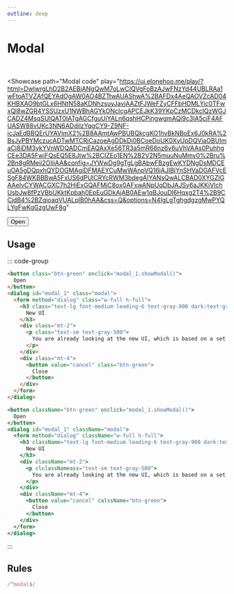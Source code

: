 ```yaml
---
outline: deep
---
```


# Modal

<br />

<Showcase
  path="Modal code"
  play="https://ui.elonehoo.me/play/?html=DwIwrgLhD2B2AEBjANgQwM7oLwCIQVgFoBzAJwFNzYd44UBLRAa1wFtoATVZAfQEYAdOgAW0AO4BZTtwAUAShwA%2BAFDx4AeQAOVZcAD04KHBXAO9btGLx6HNtN58aKDNhzsuyJavjAAZtFJWeFZyCFFbHDMLYic0TFwxQl8wZGR4YSSUzxU1NWBhAGYkONcIcgAPCEJkK39YKpCzMCDkclQzWGJCADZ4MsqSUlQAT0IATgAGCfguUiYALn6qshHCPingwgmAQi9c3IA5cjF4AFUASW88vUKc3NN6ADdilzYqgCY9-Z9NF-icJaEdBBQErUYAVimX2%2B8AAmtAwPBUBQkcgKO1hvBkNBoEx6J0kRA%2BsJyPBYMczucADTwMTCRjCazoeAgDDkDi0BCoeDoUK0XyUpDQViaOBUImaCi8iDM3ykYVnWDQADCmEAQAxXe56TR3a5mR66nz6v6uVhVAAs0PuhhgCEe3DA5FwiFQsEQ5E8Jtw%2BCIZEo1EN%2B2V2N5muuNuMmv0%2Bru%2Bn8gRMeii2OIiiAA&config=JYWwDg9gTgLgBAbwFBzgEwKYDNgDsMDCEuOA5gDQpxhQYDOGMAgjDFMAEYCuMwWAnpVQ16jAJIBjYnSHVaDGAFVcESgF84WKBBBwA5FxUS6dPUlCRYcRWM3bdegAIYANsQwALCBAD0XYGZIGAAelvCYWACGXC7h2HiExGQAFMjC8ox0AFxwANpUqDbJAJSy6aJKKiVlchUsbJw8fPzVBbUKktKpbah0EpEuGDkAjAB0AEw1qBJouDl6Hqxg2T4%2B9CCjdB4%2BZqioaqVUALpIB0hAA&css=Q&options=N4IgLgTghgdgzgMwPYQLYgFwKgGzgUwF8g"
>
  <div class="space-center">
    <button class="btn-green" onclick="modal_1.showModal()">
      Open
    </button>
    <dialog id="modal_1" class="modal">
      <form method="dialog" class="w-full h-full">
        <h3 class="text-lg font-medium leading-6 text-gray-900 dark:text-gray-100 m-0!">
          New UI
        </h3>
        <div class="mt-2">
          <p class="text-sm text-gray-500">
            You are already looking at the new UI, which is based on a set of UI component presets from UnoCss。
          </p>
        </div>
        <div class="mt-4">
          <button value="cancel" btn="green">
            Close
          </button>
        </div>
      </form>
    </dialog>
  </div>
</Showcase>


## Usage

::: code-group

```html [HTML]
<button class="btn-green" onclick="modal_1.showModal()">
  Open
</button>
<dialog id="modal_1" class="modal">
  <form method="dialog" class="w-full h-full">
    <h3 class="text-lg font-medium leading-6 text-gray-900 dark:text-gray-100 m-0!">
      New UI
    </h3>
    <div class="mt-2">
      <p class="text-sm text-gray-500">
        You are already looking at the new UI, which is based on a set of UI component presets from UnoCss。
      </p>
    </div>
    <div class="mt-4">
      <button value="cancel" class="btn-green">
        Close
      </button>
    </div>
  </form>
</dialog>
```

```jsx [JSX]
<button className="btn-green" onclick="modal_1.showModal()">
  Open
</button>
<dialog id="modal_1" className="modal">
  <form method="dialog" className="w-full h-full">
    <h3 className="text-lg font-medium leading-6 text-gray-900 dark:text-gray-100 m-0!">
      New UI
    </h3>
    <div className="mt-2">
      <p clclassNameass="text-sm text-gray-500">
        You are already looking at the new UI, which is based on a set of UI component presets from UnoCss。
      </p>
    </div>
    <div className="mt-4">
      <button value="cancel" calssName="btn-green">
        Close
      </button>
    </div>
  </form>
</dialog>
```

:::

## Rules

```ts
/^modal$/
```
